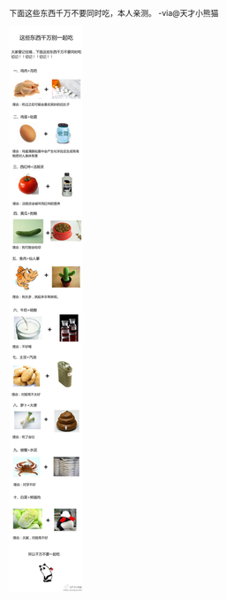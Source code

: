 

下面这些东西千万不要同时吃，本人亲测。 -via@天才小熊猫

![73fe7f6734264c32872b81bbfc7ab058.jpg](https://raw.githubusercontent.com/wxlzmt/cdn1/master/ext/qw/groups/40052/73fe7f6734264c32872b81bbfc7ab058.jpg)




